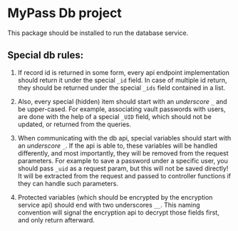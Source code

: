 # MyPass Db project

This package should be installed to run the database service.

## Special db rules:

1. If record id is returned in some form, every api endpoint implementation
should return it under the special `_id` field. In case of multiple id return,
they should be returned under the special `_ids` field contained in a list.

2. Also, every special (hidden) item should start with an *underscore* `_` and be upper-cased.
For example, associating vault passwords with users,
are done with the help of a special `_UID` field,
which should not be updated, or returned from the queries.

3. When communicating with the db api, special variables should start with an *underscore* `_`.
If the api is able to, these variables will be handled differently, and most importantly, they will be removed
from the request parameters. For example to save a password under a specific user, you should pass `_uid`
as a request param, but this will not be saved directly! It will be extracted from the request and passed to
controller functions if they can handle such parameters.

4. Protected variables (which should be encrypted by the encryption service api)
should end with two underscores `__`. This naming convention will signal the encryption
api to decrypt those fields first, and only return afterward.
